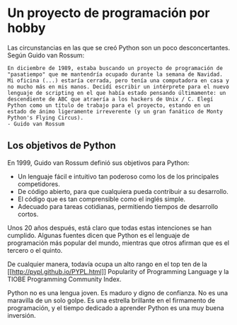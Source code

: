 # Un proyecto de programación por hobby
Las circunstancias en las que se creó Python son un poco desconcertantes. Según Guido van Rossum:

	En diciembre de 1989, estaba buscando un proyecto de programación de "pasatiempo" que me mantendría ocupado durante la semana de Navidad. Mi oficina (...) estaría cerrada, pero tenía una computadora en casa y no mucho más en mis manos. Decidí escribir un intérprete para el nuevo lenguaje de scripting en el que había estado pensando últimamente: un descendiente de ABC que atraería a los hackers de Unix / C. Elegí Python como un título de trabajo para el proyecto, estando en un estado de ánimo ligeramente irreverente (y un gran fanático de Monty Python's Flying Circus).
	- Guido van Rossum
## Los objetivos de Python
En 1999, Guido van Rossum definió sus objetivos para Python:

- Un lenguaje fácil e intuitivo tan poderoso como los de los principales competidores.
- De código abierto, para que cualquiera pueda contribuir a su desarrollo.
- El código que es tan comprensible como el inglés simple.
- Adecuado para tareas cotidianas, permitiendo tiempos de desarrollo cortos.

Unos 20 años después, está claro que todas estas intenciones se han cumplido. Algunas fuentes dicen que Python es el lenguaje de programación más popular del mundo, mientras que otros afirman que es el tercero o el quinto.

De cualquier manera, todavía ocupa un alto rango en el top ten de la [[http://pypl.github.io/PYPL.html]] Popularity of Programming Language y la TIOBE Programming Community Index.

Python no es una lengua joven. Es maduro y digno de confianza. No es una maravilla de un solo golpe. Es una estrella brillante en el firmamento de programación, y el tiempo dedicado a aprender Python es una muy buena inversión.

